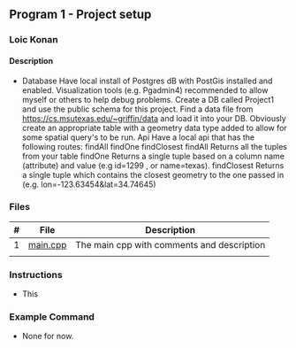 ## Program 1 - Project setup

### Loic Konan

#### Description

- Database
Have local install of Postgres dB with PostGis installed and enabled.
Visualization tools (e.g. Pgadmin4) recommended to allow myself or others to help debug problems.
Create a DB called Project1 and use the public schema for this project.
Find a data file from https://cs.msutexas.edu/~griffin/data and load it into your DB. Obviously create an appropriate table with a geometry data type added to allow for some spatial query's to be run.
Api
Have a local api that has the following routes:
findAll
findOne
findClosest
findAll
Returns all the tuples from your table
findOne
Returns a single tuple based on a column name (attribute) and value (e.g id=1299 , or name=texas).
findClosest
Returns a single tuple which contains the closest geometry to the one passed in (e.g. lon=-123.63454&lat=34.74645)

### Files

|   #   | File                         | Description                                |
| :---: | ---------------------------- | ------------------------------------------ |
|   1   | [main.cpp](main.cpp)         | The main cpp with comments and description |
                                |

### Instructions

- This 

### Example Command

- None for now.